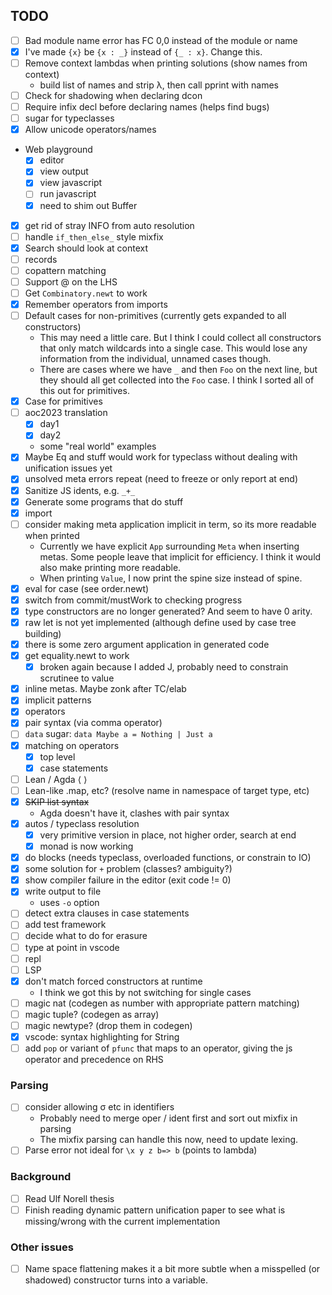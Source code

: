 
## TODO

- [ ] Bad module name error has FC 0,0 instead of the module or name
- [x] I've made `{x}` be `{x : _}` instead of `{_ : x}`. Change this.
- [ ] Remove context lambdas when printing solutions (show names from context)
  - build list of names and strip λ, then call pprint with names
- [ ] Check for shadowing when declaring dcon
- [ ] Require infix decl before declaring names (helps find bugs)
- [ ] sugar for typeclasses
- [x] Allow unicode operators/names
- Web playground
  - [x] editor
  - [x] view output
  - [x] view javascript
  - [ ] run javascript
  - [x] need to shim out Buffer
- [x] get rid of stray INFO from auto resolution
- [ ] handle `if_then_else_` style mixfix
- [x] Search should look at context
- [ ] records
- [ ] copattern matching
- [ ] Support @ on the LHS
- [ ] Get `Combinatory.newt` to work
- [x] Remember operators from imports
- [ ] Default cases for non-primitives (currently gets expanded to all constructors)
  - This may need a little care. But I think I could collect all constructors that only match wildcards into a single case. This would lose any information from the individual, unnamed cases though.
  - There are cases where we have  `_` and then `Foo` on the next line, but they should all get collected into the `Foo` case. I think I sorted all of this out for primitives.
- [x] Case for primitives
- [ ] aoc2023 translation
  - [x] day1
  - [x] day2
  - some "real world" examples
- [x] Maybe Eq and stuff would work for typeclass without dealing with unification issues yet
- [x] unsolved meta errors repeat (need to freeze or only report at end)
- [x] Sanitize JS idents, e.g. `_+_`
- [x] Generate some programs that do stuff
- [x] import
- [ ] consider making meta application implicit in term, so its more readable when printed
  - Currently we have explicit `App` surrounding `Meta` when inserting metas. Some people
    leave that implicit for efficiency. I think it would also make printing more readable.
  - When printing `Value`, I now print the spine size instead of spine.
- [x] eval for case (see order.newt)
- [x] switch from commit/mustWork to checking progress
- [x] type constructors are no longer generated?  And seem to have 0 arity.
- [x] raw let is not yet implemented (although define used by case tree building)
- [x] there is some zero argument application in generated code
- [x] get equality.newt to work
  - [x] broken again because I added J, probably need to constrain scrutinee to value
- [x] inline metas.  Maybe zonk after TC/elab
- [x] implicit patterns
- [x] operators
- [x] pair syntax (via comma operator)
- [ ] `data` sugar: `data Maybe a = Nothing | Just a`
- [x] matching on operators
  - [x] top level
  - [x] case statements
- [ ] Lean / Agda ⟨ ⟩
- [ ] Lean-like .map, etc? (resolve name in namespace of target type, etc)
- [x] ~~SKIP list syntax~~
  - Agda doesn't have it, clashes with pair syntax
- [x] autos / typeclass resolution
  - [x] very primitive version in place, not higher order, search at end
  - [x] monad is now working
- [x] do blocks (needs typeclass, overloaded functions, or constrain to IO)
- [x] some solution for `+` problem (classes? ambiguity?)
- [x] show compiler failure in the editor (exit code != 0)
- [x] write output to file
  - uses `-o` option
- [ ] detect extra clauses in case statements
- [ ] add test framework
- [ ] decide what to do for erasure
- [ ] type at point in vscode
- [ ] repl
- [ ] LSP
- [x] don't match forced constructors at runtime
  - I think we got this by not switching for single cases
- [ ] magic nat (codegen as number with appropriate pattern matching)
- [ ] magic tuple? (codegen as array)
- [ ] magic newtype? (drop them in codegen)
- [x] vscode: syntax highlighting for String
- [ ] add `pop` or variant of `pfunc` that maps to an operator, giving the js operator and precedence on RHS

### Parsing

- [ ] consider allowing σ etc in identifiers
  - Probably need to merge oper / ident first and sort out mixfix in parsing
  - The mixfix parsing can handle this now, need to update lexing.
- [ ] Parse error not ideal for `\x y z b=> b` (points to lambda)

### Background

- [ ] Read Ulf Norell thesis
- [ ] Finish reading dynamic pattern unification paper to see what is missing/wrong with the current implementation

### Other issues

- [ ] Name space flattening makes it a bit more subtle when a misspelled (or shadowed) constructor turns into a variable.

